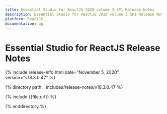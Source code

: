 ```yaml
---
title: Essential Studio for ReactJS 2020 volume 3 SP1 Release Notes  
description: Essential Studio for ReactJS 2020 volume 3 SP1 Release Notes  
platform: ReactJS
documentation: ug
---
```


# Essential Studio for ReactJS  Release Notes  

{% include release-info.html date="November 5, 2020"  version="v18.3.0.47" %} 


{% directory path: _includes/release-notes/v18.3.0.47 %}

{% include {{file.url}} %}

{% enddirectory %}
